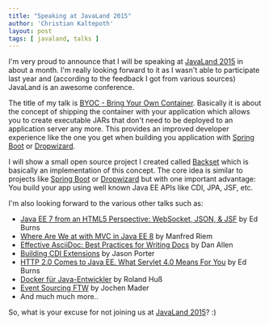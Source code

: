```yaml
---
title: "Speaking at JavaLand 2015"
author: 'Christian Kaltepoth'
layout: post
tags: [ javaland, talks ]
---
```


I'm very proud to announce that I will be speaking at [JavaLand 2015](http://www.javaland.eu/javaland-2015/) 
in about a month. I'm really looking forward to it as I wasn't able to participate last year and (according to the feedback I got from various sources) JavaLand is an awesome conference.

The title of my talk is 
[BYOC - Bring Your Own Container](https://www.doag.org/konferenz/konferenzplaner/konferenzplaner_details.php?locS=0&id=483801&vid=491231).
Basically it is about the concept of shipping the container with your application which allows you to create executable JARs 
that don't need to be deployed to an application server any more. This provides an improved developer experience like the one you get when building you application with [Spring Boot](http://projects.spring.io/spring-boot/) or [Dropwizard](http://dropwizard.io/).

I will show a small open source project I created called [Backset](https://github.com/chkal/backset) which is basically an implementation of this concept. The core idea is similar to projects like [Spring Boot](http://projects.spring.io/spring-boot/) or [Dropwizard](http://dropwizard.io/) but with one important advantage: You build your app using well known Java EE APIs 
like CDI, JPA, JSF, etc.

I'm also looking forward to the various other talks such as:

 * [Java EE 7 from an HTML5 Perspective: WebSocket, JSON, & JSF](https://www.doag.org/konferenz/konferenzplaner/konferenzplaner_details.php?locS=0&id=483801&vid=491276) by Ed Burns
 * [Where Are We at with MVC in Java EE 8](https://www.doag.org/konferenz/konferenzplaner/konferenzplaner_details.php?locS=0&id=483801&vid=491221) by Manfred Riem
 * [Effective AsciiDoc: Best Practices for Writing Docs](https://www.doag.org/konferenz/konferenzplaner/konferenzplaner_details.php?locS=0&id=483801&vid=491541) by Dan Allen
 * [Building CDI Extensions](https://www.doag.org/konferenz/konferenzplaner/konferenzplaner_details.php?locS=0&id=483801&vid=491358) by Jason Porter
 * [HTTP 2.0 Comes to Java EE. What Servlet 4.0 Means For You](https://www.doag.org/konferenz/konferenzplaner/konferenzplaner_details.php?locS=0&id=483801&vid=491363) by Ed Burns
 * [Docker für Java-Entwickler](https://www.doag.org/konferenz/konferenzplaner/konferenzplaner_details.php?locS=0&id=483801&vid=491640) by Roland Huß
 * [Event Sourcing FTW](https://www.doag.org/konferenz/konferenzplaner/konferenzplaner_details.php?locS=0&id=483801&vid=491511) by Jochen Mader
 * And much much more..

So, what is your excuse for not joining us at [JavaLand 2015](http://www.javaland.eu/javaland-2015/)? :)